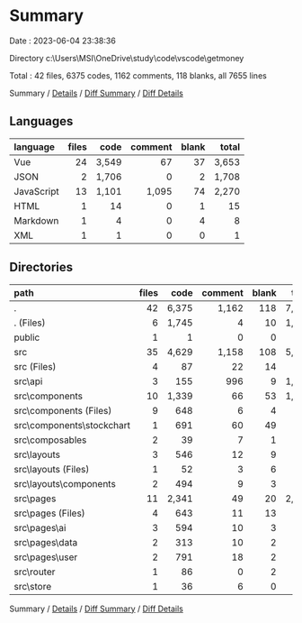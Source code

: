 # Summary

Date : 2023-06-04 23:38:36

Directory c:\\Users\\MSI\\OneDrive\\study\\code\\vscode\\getmoney

Total : 42 files,  6375 codes, 1162 comments, 118 blanks, all 7655 lines

Summary / [Details](details.md) / [Diff Summary](diff.md) / [Diff Details](diff-details.md)

## Languages
| language | files | code | comment | blank | total |
| :--- | ---: | ---: | ---: | ---: | ---: |
| Vue | 24 | 3,549 | 67 | 37 | 3,653 |
| JSON | 2 | 1,706 | 0 | 2 | 1,708 |
| JavaScript | 13 | 1,101 | 1,095 | 74 | 2,270 |
| HTML | 1 | 14 | 0 | 1 | 15 |
| Markdown | 1 | 4 | 0 | 4 | 8 |
| XML | 1 | 1 | 0 | 0 | 1 |

## Directories
| path | files | code | comment | blank | total |
| :--- | ---: | ---: | ---: | ---: | ---: |
| . | 42 | 6,375 | 1,162 | 118 | 7,655 |
| . (Files) | 6 | 1,745 | 4 | 10 | 1,759 |
| public | 1 | 1 | 0 | 0 | 1 |
| src | 35 | 4,629 | 1,158 | 108 | 5,895 |
| src (Files) | 4 | 87 | 22 | 14 | 123 |
| src\\api | 3 | 155 | 996 | 9 | 1,160 |
| src\\components | 10 | 1,339 | 66 | 53 | 1,458 |
| src\\components (Files) | 9 | 648 | 6 | 4 | 658 |
| src\\components\\stockchart | 1 | 691 | 60 | 49 | 800 |
| src\\composables | 2 | 39 | 7 | 1 | 47 |
| src\\layouts | 3 | 546 | 12 | 9 | 567 |
| src\\layouts (Files) | 1 | 52 | 3 | 6 | 61 |
| src\\layouts\\components | 2 | 494 | 9 | 3 | 506 |
| src\\pages | 11 | 2,341 | 49 | 20 | 2,410 |
| src\\pages (Files) | 4 | 643 | 11 | 13 | 667 |
| src\\pages\\ai | 3 | 594 | 10 | 3 | 607 |
| src\\pages\\data | 2 | 313 | 10 | 2 | 325 |
| src\\pages\\user | 2 | 791 | 18 | 2 | 811 |
| src\\router | 1 | 86 | 0 | 2 | 88 |
| src\\store | 1 | 36 | 6 | 0 | 42 |

Summary / [Details](details.md) / [Diff Summary](diff.md) / [Diff Details](diff-details.md)